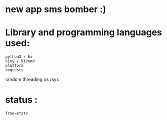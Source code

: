 # new app sms bomber :)








# Library and programming languages used:
    python3 / kv
    kivy / kivymd 
    platform
    requests
random
threading
os /sys







# status :
    True=ststs
